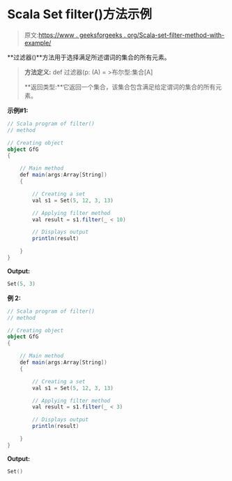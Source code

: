 # Scala Set filter()方法示例

> 原文:[https://www . geeksforgeeks . org/Scala-set-filter-method-with-example/](https://www.geeksforgeeks.org/scala-set-filter-method-with-example/)

**过滤器()**方法用于选择满足所述谓词的集合的所有元素。

> **方法定义:** def 过滤器(p: (A) = >布尔型:集合[A]
> 
> **返回类型:**它返回一个集合，该集合包含满足给定谓词的集合的所有元素。

**示例#1:**

```scala
// Scala program of filter() 
// method 

// Creating object 
object GfG 
{ 

    // Main method 
    def main(args:Array[String]) 
    { 

        // Creating a set 
        val s1 = Set(5, 12, 3, 13) 

        // Applying filter method 
        val result = s1.filter(_ < 10) 

        // Displays output 
        println(result) 

    } 
} 
```

**Output:**

```scala
Set(5, 3)

```

**例 2:**

```scala
// Scala program of filter() 
// method 

// Creating object 
object GfG 
{ 

    // Main method 
    def main(args:Array[String]) 
    { 

        // Creating a set 
        val s1 = Set(5, 12, 3, 13) 

        // Applying filter method 
        val result = s1.filter(_ < 3) 

        // Displays output 
        println(result) 

    } 
} 
```

**Output:**

```scala
Set()

```